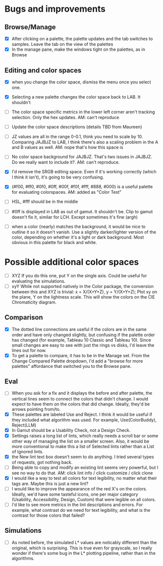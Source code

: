 # Bugs and improvements

## Browse/Manage

- [x] After clicking on a palette, the palette updates and the tab switches to samples. Leave the tab on the view of the palettes
- [x] In the manage pane, make the windows tight on the palettes, as in Browse

## Editing and color spaces

- [x] when you change the color space, dismiss the menu once you select one.
- [x] Selecting a new palette changes the color space back to LAB. It shouldn't
- [ ] The color space specific metrics in the lower left corner aren't tracking selection. Only the hex updates. AM: can't reproduce
- [ ] Update the color space descriptions (details TBD from Maureen)
- [ ] JZ values are all in the range 0-0.1, think you need to scale by 10. Comparing JAJBJZ to LAB, I think there's also a scaling problem in the A and B values as well. AM: nope that's how this space is
- [ ] No color space background for JAJBJZ. That's two issues in JAJBJZ. Do we really want to include it?. AM: can't reproduce.
- [x] I'd remove the SRGB editing space. Even if it's working correctly (which I think it isn't), it's going to be very confusing.

- [x] (#f00, #ff0, #0f0, #0ff, #00f, #f0f, #fff, #888, #000) is a useful palette for evaluating colorspaces. AM: added as "Color Test"
- [ ] HSL, #fff should be in the middle
- [ ] #0ff is displayed in LAB as out of gamut. It shouldn't be. Clip to gamut doesn't fix it, similar for LCH. Except sometimes it's fine (argh)
- [ ] when a color (nearly) matches the background, it would be nice to outline it so it doesn't vanish. Use a slightly darker/lighter version of the color, depending on whether it's a light or dark background. Most obvious in this palette for black and white.

# Possible additional color spaces

- [ ] XYZ If you do this one, put Y on the single axis. Could be useful for evaluating the simulations.
- [ ] xyY While not supported natively in the Color package, the conversion between this and XYZ is trivial: x = X/(X+Y+Z), y = Y/(X+Y+Z); Plot xy on the plane, Y on the lightness scale. This will show the colors on the CIE Chromaticity diagram.

## Comparison

- [x] The dotted line connections are useful if the colors are in the same order and have only changed slightly, but confusing if the palette order has changed (for example, Tableau 10 Classic and Tableau 10). Since small changes are easy to see with just the rings vs disks, I'd leave the lines out for now.
- [x] To get a palette to compare, it has to be in the Manage set. From the Change Compared Palette dropdown, I'd add a "browse for more palettes" affordance that switched you to the Browse pane.

## Eval

- [ ] When you ask for a fix and it displays the before and after palette, the vertical lines seem to connect the colors that didn't change. I would expect to have them on the colors that did change. Ideally, they'd be arrows pointing from/to.
- [x] These palettes are labeled Use and Reject. I think it would be useful if they included what algorithm was used. For example, Use(ColorBuddy), Reject(LLM)
- [x] In Gamut should be a Usability Check, not a Design Check.
- [x] Settings raises a long list of lints, which really needs a scroll bar or some other way of managing the list on a smaller screen. Also, it would be more conventional to make this a list of Selected lints rather than a List of Ignored lints.
- [x] the New lint text box doesn't seem to do anything. I tried several types of requests, got nothing back.
- [ ] Being able to copy and modify an existing lint seems very powerful, but I see no way to do that. AM: click lint info / click customize / click clone
- [x] I would like a way to test all colors for text legibility, no matter what their tags are. Maybe this is just a new lint?
- [ ] I would like to improve the appearance of the red X's on the colors. Ideally, we'd have some tasteful icons, one per major category (Usability, Accessibility, Design, Custom) that were legible on all colors.
- [ ] I'd like to see more metrics in the lint descriptions and errors. For example, what contrast do we need for text legibility, and what is the contrast for those colors that failed?

## Simulations

- [ ] As noted before, the simulated L* values are noticably different than the original, which is surprising. This is true even for grayscale, so I really wonder if there's some bug in the L* plotting pipeline, rather than in the algorithms.
